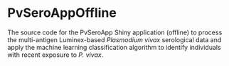 # PvSeroAppOffline
The source code for the PvSeroApp Shiny application (offline) to process the multi-antigen Luminex-based *Plasmodium vivax* serological data and apply the machine learning classification algorithm to identify individuals with recent exposure to *P. vivax*.
